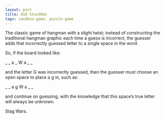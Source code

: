 ```yaml
---
layout: post
title: 018 StuckMan
tags: sandbox-game, puzzle-game
---
```

The classic game of hangman with a slight twist; instead of constructing the traditional hangman graphic each time a guess is incorrect, the guesser adds that incorrectly guessed letter to a single space in the word.

So, if the board looked like:

_ _ a _
W a _ _

and the letter G was incorrectly guessed, then the guesser must choose an open space to place a g in, such as:

_ _ a g
W a _ _

and continue on guessing, with the knowledge that this space’s true letter will always be unknown.

Stag Wars.